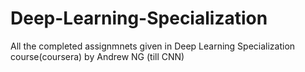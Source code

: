 # Deep-Learning-Specialization
All the completed assignmnets given in Deep Learning Specialization course(coursera) by Andrew NG (till CNN)
